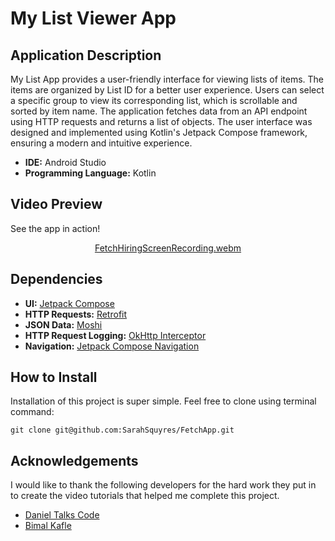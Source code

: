 # My List Viewer App

## Application Description

My List App provides a user-friendly interface for viewing lists of items.  The items are organized by List ID for a better user experience. 
Users can select a specific group to view its corresponding list, which is scrollable and sorted by item name. 
The application fetches data from an API endpoint using HTTP requests and returns a list of objects. 
The user interface was designed and implemented using Kotlin's Jetpack Compose framework, ensuring a modern and intuitive experience.

* **IDE:** Android Studio
* **Programming Language:** Kotlin

## Video Preview
See the app in action!
<div align="center">
  
[FetchHiringScreenRecording.webm](https://github.com/user-attachments/assets/236a86c1-6bd6-47a7-8184-14b5bb0f94a4)

</div>

## Dependencies
* **UI:** [Jetpack Compose](https://developer.android.com/compose)
* **HTTP Requests:** [Retrofit](https://square.github.io/retrofit/)
* **JSON Data:** [Moshi](https://github.com/square/moshi)
* **HTTP Request Logging:** [OkHttp Interceptor](https://github.com/square/okhttp/tree/master/okhttp-logging-interceptor)
* **Navigation:** [Jetpack Compose Navigation](https://developer.android.com/develop/ui/compose/navigation)

## How to Install
Installation of this project is super simple. Feel free to clone using terminal command: 
```
git clone git@github.com:SarahSquyres/FetchApp.git
```

## Acknowledgements
I would like to thank the following developers for the hard work they put in to create the video tutorials that helped me complete this project.
* [Daniel Talks Code](https://www.youtube.com/watch?v=F5sj_PFzzx0&t=1339s)
* [Bimal Kafle](https://www.youtube.com/watch?v=wJKwsI5WUI4&list=PLcoCy1c_Mc9kNAQv3t26nsNSSHmQJQwME&index=6)
